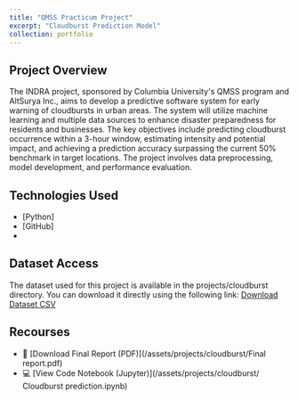 ```yaml
---
title: "QMSS Practicum Project"
excerpt: "Cloudburst Prediction Model"
collection: portfolio
---
```


## Project Overview
The INDRA project, sponsored by Columbia University's QMSS program and AltSurya Inc., aims to develop a predictive software system for early warning of cloudbursts in urban areas. The system will utilize machine learning and multiple data sources to enhance disaster preparedness for residents and businesses. The key objectives include predicting cloudburst occurrence within a 3-hour window, estimating intensity and potential impact, and achieving a prediction accuracy surpassing the current 50% benchmark in target locations. The project involves data preprocessing, model development, and performance evaluation.

## Technologies Used
- [Python]
- [GitHub]
- 
## Dataset Access
The dataset used for this project is available in the projects/cloudburst directory. You can download it directly using the following link:
[Download Dataset CSV](/assets/projects/cloudburst/hourly_data_complete.csv)

## Recourses
- 📄 [Download Final Report (PDF)](/assets/projects/cloudburst/Final report.pdf)
- 💻 [View Code Notebook (Jupyter)](/assets/projects/cloudburst/ Cloudburst prediction.ipynb)